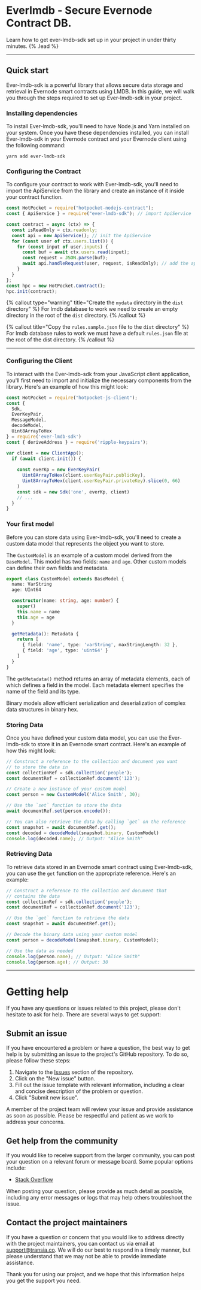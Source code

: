 # Everlmdb - Secure Evernode Contract DB.

Learn how to get ever-lmdb-sdk set up in your project in under thirty minutes. {% .lead %}

---

## Quick start

Ever-lmdb-sdk is a powerful library that allows secure data storage and retrieval in Evernode smart contracts using LMDB. In this guide, we will walk you through the steps required to set up Ever-lmdb-sdk in your project.

### Installing dependencies

To install Ever-lmdb-sdk, you'll need to have Node.js and Yarn installed on your system. Once you have these dependencies installed, you can install Ever-lmdb-sdk in your Evernode contract and your Evernode client using the following command:

```shell
yarn add ever-lmdb-sdk
```

### Configuring the Contract

To configure your contract to work with Ever-lmdb-sdk, you'll need to import the ApiService from the library and create an instance of it inside your contract function.

```ts
const HotPocket = require("hotpocket-nodejs-contract");
const { ApiService } = require("ever-lmdb-sdk"); // import ApiService

const contract = async (ctx) => {
  const isReadOnly = ctx.readonly;
  const api = new ApiService(); // init the ApiService
  for (const user of ctx.users.list()) {
    for (const input of user.inputs) {
      const buf = await ctx.users.read(input);
      const request = JSON.parse(buf);
      await api.handleRequest(user, request, isReadOnly); // add the api handler
    }
  }
};
const hpc = new HotPocket.Contract();
hpc.init(contract);
```

{% callout type="warning" title="Create the `mydata` directory in the `dist` directory" %}
For lmdb database to work we need to create an empty directory in the root of the `dist` directory.
{% /callout %}

{% callout title="Copy the `rules.sample.json` file to the `dist` directory" %}
For lmdb database rules to work we must have a default `rules.json` file at the root of the dist directory.
{% /callout %}

---

### Configuring the Client

To interact with the Ever-lmdb-sdk from your JavaScript client application, you'll first need to import and initialize the necessary components from the library. Here's an example of how this might look:

```ts
const HotPocket = require("hotpocket-js-client");
const {
  Sdk,
  EverKeyPair,
  MessageModel,
  decodeModel,
  Uint8ArrayToHex
} = require('ever-lmdb-sdk')
const { deriveAddress } = require('ripple-keypairs');

var client = new ClientApp();
  if (await client.init()) {
    
    const everKp = new EverKeyPair(
      Uint8ArrayToHex(client.userKeyPair.publicKey), 
      Uint8ArrayToHex(client.userKeyPair.privateKey).slice(0, 66)
    )
    const sdk = new Sdk('one', everKp, client)
    // ...
  }
}
```

### Your first model

Before you can store data using Ever-lmdb-sdk, you'll need to create a custom data model that represents the object you want to store.

The `CustomModel` is an example of a custom model derived from the `BaseModel`. This model has two fields: `name` and `age`. Other custom models can define their own fields and metadata.

```ts
export class CustomModel extends BaseModel {
  name: VarString
  age: UInt64

  constructor(name: string, age: number) {
    super()
    this.name = name
    this.age = age
  }

  getMetadata(): Metadata {
    return [
      { field: 'name', type: 'varString', maxStringLength: 32 },
      { field: 'age', type: 'uint64' }
    ]
  }
}
```

The `getMetadata()` method returns an array of metadata elements, each of which defines a field in the model. Each metadata element specifies the name of the field and its type.

Binary models allow efficient serialization and deserialization of complex data structures in binary hex.

### Storing Data

Once you have defined your custom data model, you can use the Ever-lmdb-sdk to store it in an Evernode smart contract. Here's an example of how this might look:

```ts
// Construct a reference to the collection and document you want 
// to store the data in
const collectionRef = sdk.collection('people');
const documentRef = collectionRef.document('123');

// Create a new instance of your custom model
const person = new CustomModel('Alice Smith', 30);

// Use the `set` function to store the data
await documentRef.set(person.encode());

// You can also retrieve the data by calling `get` on the reference
const snapshot = await documentRef.get();
const decoded = decodeModel(snapshot.binary, CustomModel)
console.log(decoded.name); // Output: "Alice Smith"
```

### Retrieving Data

To retrieve data stored in an Evernode smart contract using Ever-lmdb-sdk, you can use the `get` function on the appropriate reference. Here's an example:

```ts
// Construct a reference to the collection and document that 
// contains the data
const collectionRef = sdk.collection('people');
const documentRef = collectionRef.document('123');

// Use the `get` function to retrieve the data
const snapshot = await documentRef.get();

// Decode the binary data using your custom model
const person = decodeModel(snapshot.binary, CustomModel);

// Use the data as needed
console.log(person.name); // Output: "Alice Smith"
console.log(person.age); // Output: 30
```

---

# Getting help

If you have any questions or issues related to this project, please don't hesitate to ask for help. There are several ways to get support:

## Submit an issue

If you have encountered a problem or have a question, the best way to get help is by submitting an issue to the project's GitHub repository. To do so, please follow these steps:

1. Navigate to the [Issues](https://github.com/Transia-RnD/ever-lmdb) section of the repository.
2. Click on the "New issue" button.
3. Fill out the issue template with relevant information, including a clear and concise description of the problem or question.
4. Click "Submit new issue".

A member of the project team will review your issue and provide assistance as soon as possible. Please be respectful and patient as we work to address your concerns.

## Get help from the community

If you would like to receive support from the larger community, you can post your question on a relevant forum or message board. Some popular options include:

- [Stack Overflow](https://stackoverflow.com)

When posting your question, please provide as much detail as possible, including any error messages or logs that may help others troubleshoot the issue.

## Contact the project maintainers

If you have a question or concern that you would like to address directly with the project maintainers, you can contact us via email at [support@transia.co](support@example.co). We will do our best to respond in a timely manner, but please understand that we may not be able to provide immediate assistance.

Thank you for using our project, and we hope that this information helps you get the support you need.
